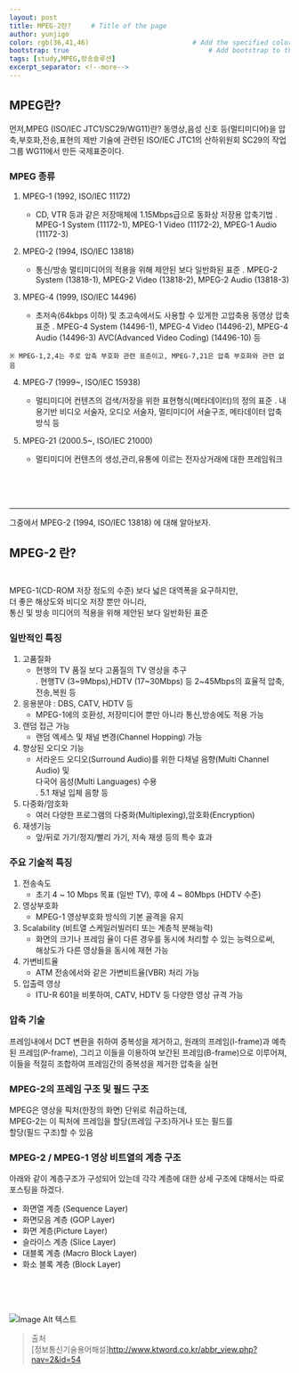 ```yaml
---
layout: post
title: MPEG-2란?     # Title of the page
author: yunjigo                   
color: rgb(36,41,46)                          # Add the specified color as feature image, and change link colors in post
bootstrap: true                                   # Add bootstrap to the page
tags: [study,MPEG,방송솔루션]
excerpt_separator: <!--more-->
---
```


## MPEG란? <br>
      
먼저,MPEG (ISO/IEC JTC1/SC29/WG11)란? 
동영상,음성 신호 등(멀티미디어)을 압축,부호화,전송,표현의 제반 기술에 관련된
ISO/IEC JTC1의 산하위원회 SC29의 작업그룹 WG11에서 만든 국제표준이다.

<!--more-->

### MPEG 종류

      
  1. MPEG-1  (1992, ISO/IEC 11172)
     - CD, VTR 등과 같은 저장매체에 1.15Mbps급으로 동화상 저장용 압축기법
        . MPEG-1 System (11172-1), MPEG-1 Video (11172-2), MPEG-1 Audio (11172-3)

  2. MPEG-2  (1994, ISO/IEC 13818)
     - 통신/방송 멀티미디어의 적용을 위해 제안된 보다 일반화된 표준
        . MPEG-2 System (13818-1), MPEG-2 Video (13818-2), MPEG-2 Audio (13818-3)

  3. MPEG-4  (1999, ISO/IEC 14496)
     - 초저속(64kbps 이하) 및 초고속에서도 사용할 수 있게한 고압축용 동영상 압축 표준
        . MPEG-4 System (14496-1), MPEG-4 Video (14496-2), MPEG-4 Audio (14496-3)
          AVC(Advanced Video Coding) (14496-10) 등

 `※ MPEG-1,2,4는 주로 압축 부호화 관련 표준이고, MPEG-7,21은 압축 부호화와 관련 없음`

  4. MPEG-7  (1999~, ISO/IEC 15938)
     - 멀티미디어 컨텐츠의 검색/저장을 위한 표현형식(메타데이터)의 정의 표준
        . 내용기반 비디오 서술자, 오디오 서술자, 멀티미디어 서술구조, 메타데이터 압축
          방식 등

  5. MPEG-21  (2000.5~, ISO/IEC 21000)
     - 멀티미디어 컨텐츠의 생성,관리,유통에 이르는 전자상거래에 대한 프레임워크


<br><br><br>


<hr/>  

     
그중에서  MPEG-2  (1994, ISO/IEC 13818) 에 대해 알아보자. 
     

## MPEG-2 란?<br><br>

  MPEG-1(CD-ROM 저장 정도의 수준) 보다 넓은 대역폭을 요구하지만,     
  더 좋은 해상도와 비디오 저장 뿐만 아니라,     
  통신 및 방송 미디어의 적용을 위해 제안된 보다 일반화된 표준    




 ### 일반적인 특징     
     
  1. 고품질화        
     - 현행의 TV 품질 보다 고품질의 TV 영상을 추구      
        . 현행TV (3~9Mbps),HDTV (17~30Mbps) 등 2~45Mbps의 효율적 압축,전송,복원 등     
  2. 응용분야 : DBS, CATV, HDTV 등     
     - MPEG-1에의 호환성, 저장미디어 뿐만 아니라 통신,방송에도 적용 가능    
  3. 랜덤 접근 가능     
     - 랜덤 엑세스 및 채널 변경(Channel Hopping) 가능    
  4. 향상된 오디오 기능      
     - 서라운드 오디오(Surround Audio)를 위한 다채널 음향(Multi Channel Audio) 및    
       다국어 음성(Multi Languages) 수용     
        . 5.1 채널 입체 음향 등     
  5. 다중화/암호화     
     - 여러 다양한 프로그램의 다중화(Multiplexing),암호화(Encryption)     
  6. 재생기능      
     - 앞/뒤로 가기/정지/빨리 가기, 저속 재생 등의 특수 효과      

     
 ### 주요 기술적 특징
     
  1. 전송속도    
     -  초기 4 ~ 10 Mbps 목표 (일반 TV), 후에 4 ~ 80Mbps (HDTV 수준)    
  2. 영상부호화    
     -  MPEG-1 영상부호화 방식의 기본 골격을 유지    
  3. Scalability  (비트열 스케일러빌러티 또는 계층적 분해능력)     
     -  화면의 크기나 프레임 율이 다른 경우를 동시에 처리할 수 있는 능력으로써,    
        해상도가 다른 영상들을 동시에 재현 가능    
  4. 가변비트율    
     -  ATM 전송에서와 같은 가변비트율(VBR) 처리 가능     
  5. 입출력 영상    
     -  ITU-R 601을 비롯하여, CATV, HDTV 등 다양한 영상 규격 가능    
      

### 압축 기술   
     
  프레임내에서 DCT 변환을 취하여 중복성을 제거하고, 원래의 프레임(I-frame)과 예측    
  된 프레임(P-frame),  그리고 이들을 이용하여 보간된 프레임(B-frame)으로 이루어져,     
  이들을 적절히 조합하여 프레임간의 중복성을 제거한 압축을 실현    


### MPEG-2의 프레임 구조 및 필드 구조     
     
  MPEG은 영상을 픽처(한장의 화면) 단위로 취급하는데,     
  MPEG-2는 이 픽처에 프레임을 할당(프레임 구조)하거나 또는 필드를      
  할당(필드 구조)할 수 있음     
  
  
 ### MPEG-2 / MPEG-1 영상 비트열의 계층 구조  

아래와 같이 계층구조가 구성되어 있는데 각각 계층에 대한 상세 구조에 대해서는 따로 포스팅을 하겠다.

  - 화면열 계층 (Sequence Layer)   
  - 화면모음 계층 (GOP Layer) 
  - 화면 계층(Picture Layer)      
  - 슬라이스 계층 (Slice Layer)     
  - 대블록 계층 (Macro Block Layer)      
  - 화소 블록 계층 (Block Layer)    





<br><br><br>

![Image Alt 텍스트](http://app.jjalbang.today/jj1G9.gif)




>출처    
[정보통신기술용어해설]http://www.ktword.co.kr/abbr_view.php?nav=2&id=54
